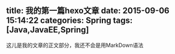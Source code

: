 title: 我的第一篇hexo文章
date: 2015-09-06 15:14:22
categories: Spring
tags: [Java,JavaEE,Spring]
---
这儿是我的文章的正文部分，我还不会是用MarkDown语法
